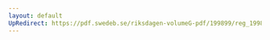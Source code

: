```yaml
---
layout: default
UpRedirect: https://pdf.swedeb.se/riksdagen-volumeG-pdf/199899/reg_199899/reg_199899_0220.pdf
---
```

